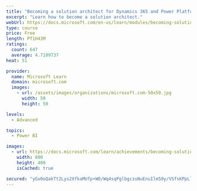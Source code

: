```yaml
---
title: "Becoming a solution architect for Dynamics 365 and Power Platform"
excerpt: "Learn how to become a solution architect."
webUrl: https://docs.microsoft.com/en-us/learn/modules/becoming-solution-architect/
type: course
price: Free
length: PT1H43M
ratings:
  count: 647
  average: 4.7109737
heat: 51

provider:
  name: Microsoft Learn
  domain: microsoft.com
  images:
    - url: /assets/images/organizations/microsoft.com-50x50.jpg
      width: 50
      height: 50

levels:
  - Advanced

topics:
  - Power BI

images:
  - url: https://docs.microsoft.com/learn/achievements/becoming-solution-architect-social.png
    width: 800
    height: 400
    isCached: true

secured: "yGv0oQakTt2Lys2XfkaMUfp+W0/Wq4sqPglbgczuNuEnuIlm50y/VSfsKPpLlW0HV/qic+XlXpBbm/zbUbnRcSw8jwowCGeUGaQXsJjYA22gcBXNKgRVTzb+OIlK9rjvQ3fMOd4IKZUBuWj6gyS+rE5g5tkuA7UUMHMJfyMfSwlP4VWo3G0VpUiAVQGho+YHlEsyxeYsckUcUbdYtZdYRRoYHg3odtqOoJtV82leMwDiz9IozlX4T0+z3APlwC7kRnbax/HHw6w9gck1/c6bmKi0ukRV05MiEqyW00HsZewbq+ywEBrO3j+C1gyTbbalQULZWZOQve0b4mwUNXmGorPL4W6a0RXajKG1wnlj5RCZipJjpIJ6krRhObKHU70I+aIK2uzh5Rq8oP5IZUAUL0rDu7RV8uN1nB51pOAPp5Q=;CTbRmX2t0Hb+f3MZYHeSaQ=="
---
```



